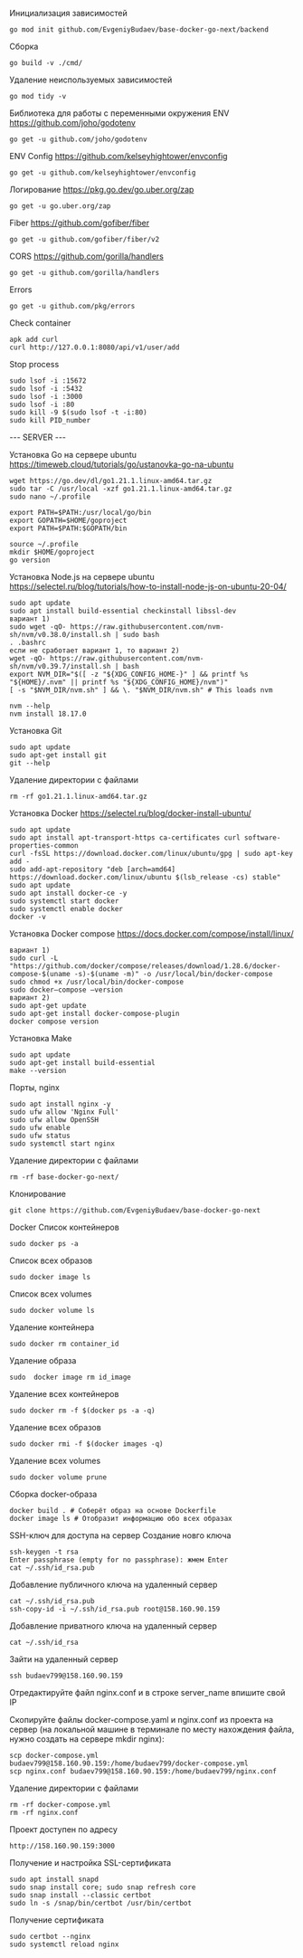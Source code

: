 Инициализация зависимостей

```
go mod init github.com/EvgeniyBudaev/base-docker-go-next/backend
```

Сборка

```
go build -v ./cmd/
```

Удаление неиспользуемых зависимостей

```
go mod tidy -v
```

Библиотека для работы с переменными окружения ENV
https://github.com/joho/godotenv

```
go get -u github.com/joho/godotenv
```

ENV Config
https://github.com/kelseyhightower/envconfig

```
go get -u github.com/kelseyhightower/envconfig
```

Логирование
https://pkg.go.dev/go.uber.org/zap

```
go get -u go.uber.org/zap
```

Fiber
https://github.com/gofiber/fiber

```
go get -u github.com/gofiber/fiber/v2
```

CORS
https://github.com/gorilla/handlers

```
go get -u github.com/gorilla/handlers
```

Errors

```
go get -u github.com/pkg/errors
```

Check container
```
apk add curl
curl http://127.0.0.1:8080/api/v1/user/add
```

Stop process
```
sudo lsof -i :15672
sudo lsof -i :5432
sudo lsof -i :3000
sudo lsof -i :80
sudo kill -9 $(sudo lsof -t -i:80)
sudo kill PID_number
```

--- SERVER ---

Установка Go на сервере ubuntu
https://timeweb.cloud/tutorials/go/ustanovka-go-na-ubuntu
```
wget https://go.dev/dl/go1.21.1.linux-amd64.tar.gz
sudo tar -C /usr/local -xzf go1.21.1.linux-amd64.tar.gz
sudo nano ~/.profile

export PATH=$PATH:/usr/local/go/bin
export GOPATH=$HOME/goproject
export PATH=$PATH:$GOPATH/bin

source ~/.profile
mkdir $HOME/goproject
go version
```

Установка Node.js на сервере ubuntu
https://selectel.ru/blog/tutorials/how-to-install-node-js-on-ubuntu-20-04/
```
sudo apt update
sudo apt install build-essential checkinstall libssl-dev
вариант 1)
sudo wget -qO- https://raw.githubusercontent.com/nvm-sh/nvm/v0.38.0/install.sh | sudo bash
. .bashrc
если не сработает вариант 1, то вариант 2) 
wget -qO- https://raw.githubusercontent.com/nvm-sh/nvm/v0.39.7/install.sh | bash
export NVM_DIR="$([ -z "${XDG_CONFIG_HOME-}" ] && printf %s "${HOME}/.nvm" || printf %s "${XDG_CONFIG_HOME}/nvm")"
[ -s "$NVM_DIR/nvm.sh" ] && \. "$NVM_DIR/nvm.sh" # This loads nvm

nvm --help
nvm install 18.17.0
```

Установка Git
```
sudo apt update
sudo apt-get install git
git --help
```

Удаление директории с файлами
```
rm -rf go1.21.1.linux-amd64.tar.gz
```

Установка Docker
https://selectel.ru/blog/docker-install-ubuntu/
```
sudo apt update
sudo apt install apt-transport-https ca-certificates curl software-properties-common
curl -fsSL https://download.docker.com/linux/ubuntu/gpg | sudo apt-key add -
sudo add-apt-repository "deb [arch=amd64] https://download.docker.com/linux/ubuntu $(lsb_release -cs) stable"
sudo apt update
sudo apt install docker-ce -y
sudo systemctl start docker
sudo systemctl enable docker
docker -v
```

Установка Docker compose
https://docs.docker.com/compose/install/linux/
```
вариант 1)
sudo curl -L "https://github.com/docker/compose/releases/download/1.28.6/docker-compose-$(uname -s)-$(uname -m)" -o /usr/local/bin/docker-compose
sudo chmod +x /usr/local/bin/docker-compose
sudo docker–compose –version
вариант 2)
sudo apt-get update
sudo apt-get install docker-compose-plugin
docker compose version
```

Установка Make
```
sudo apt update
sudo apt-get install build-essential
make --version
```

Порты, nginx
```
sudo apt install nginx -y
sudo ufw allow 'Nginx Full'
sudo ufw allow OpenSSH
sudo ufw enable 
sudo ufw status
sudo systemctl start nginx
```

Удаление директории с файлами
```
rm -rf base-docker-go-next/
```

Клонирование
```
git clone https://github.com/EvgeniyBudaev/base-docker-go-next
```

Docker
Список контейнеров
```
sudo docker ps -a
```
Список всех образов
```
sudo docker image ls
```

Список всех volumes
```
sudo docker volume ls
```

Удаление контейнера
```
sudo docker rm container_id
```

Удаление образа
```
sudo  docker image rm id_image
```

Удаление всех контейнеров
```
sudo docker rm -f $(docker ps -a -q)
```
Удаление всех образов
```
sudo docker rmi -f $(docker images -q)
```

Удаление всех volumes
```
sudo docker volume prune
```

Сборка docker-образа
```
docker build . # Соберёт образ на основе Dockerfile
docker image ls # Отобразит информацию обо всех образах
```

SSH-ключ для доступа на сервер
Создание новго ключа
```
ssh-keygen -t rsa
Enter passphrase (empty for no passphrase): жмем Enter
cat ~/.ssh/id_rsa.pub
```

Добавление публичного ключа на удаленный сервер
```
cat ~/.ssh/id_rsa.pub
ssh-copy-id -i ~/.ssh/id_rsa.pub root@158.160.90.159
```
Добавление приватного ключа на удаленный сервер
```
cat ~/.ssh/id_rsa
```

Зайти на удаленный сервер
```
ssh budaev799@158.160.90.159
```

Отредактируйте файл nginx.conf и в строке server_name впишите свой IP

Скопируйте файлы docker-compose.yaml и nginx.conf из проекта на сервер (на локальной машине в терминале по месту
нахождения файла, нужно создать на сервере mkdir nginx):
```
scp docker-compose.yml budaev799@158.160.90.159:/home/budaev799/docker-compose.yml
scp nginx.conf budaev799@158.160.90.159:/home/budaev799/nginx.conf
```

Удаление директории с файлами
```
rm -rf docker-compose.yml
rm -rf nginx.conf
```
Проект доступен по адресу
```
http://158.160.90.159:3000
```

Получение и настройка SSL-сертификата
```
sudo apt install snapd
sudo snap install core; sudo snap refresh core
sudo snap install --classic certbot
sudo ln -s /snap/bin/certbot /usr/bin/certbot 
```

Получение сертификата
```
sudo certbot --nginx
sudo systemctl reload nginx 
```
